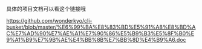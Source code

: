 具体的项目文档可以看这个链接哦

https://github.com/wonderkyo/cli-busket/blob/master/%E6%99%BA%E8%83%BD%E5%91%A8%E8%BD%AC%E7%AD%90%E7%AE%A1%E7%90%86%E5%B9%B3%E5%8F%B0%E9%A1%B9%E7%9B%AE%E4%BB%8B%E7%BB%8D%E4%B9%A6.doc
